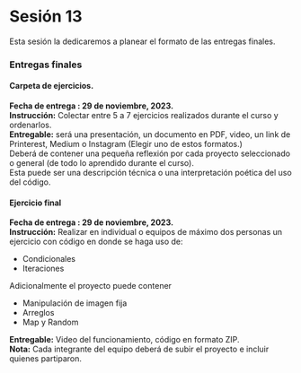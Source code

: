# Sesión 13

Esta sesión la dedicaremos a planear el formato de las entregas finales. 

### Entregas finales

#### Carpeta de ejercicios. 
__Fecha de entrega : 29 de noviembre, 2023.__  
__Instrucción:__ Colectar entre 5 a 7 ejercicios realizados durante el curso y ordenarlos.    
__Entregable:__ será una presentación, un documento en PDF, video, un link de Printerest, Medium o Instagram (Elegir uno de estos formatos.)  
Deberá de contener una pequeña reflexión por cada proyecto seleccionado o general (de todo lo aprendido durante el curso).     
Esta puede ser una descripción técnica o una interpretación poética del uso del código.   

#### Ejercicio final 
__Fecha de entrega : 29 de noviembre, 2023.__  
__Instrucción:__ Realizar en individual o equipos de máximo dos personas un ejercicio con código en donde se haga uso de:   
- Condicionales
- Iteraciones

Adicionalmente el proyecto puede contener 
- Manipulación de imagen fija
- Arreglos
- Map y Random
  
__Entregable:__ Video del funcionamiento, código en formato ZIP.   
__Nota:__ Cada integrante del equipo deberá de subir el proyecto e incluir quienes partiparon. 

